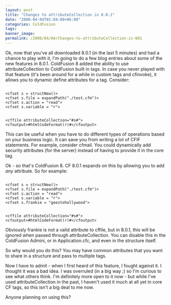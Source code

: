 ```yaml
---
layout: post
title: "Changes to attributeCollection in 8.0.1"
date: "2008-04-04T01:04:00+06:00"
categories: ColdFusion 
tags: 
banner_image: 
permalink: /2008/04/04/Changes-to-attributeCollection-in-801
---
```


Ok, now that you've all downloaded 8.0.1 (in the last 5 minutes) and had a chance to play with it, I'm going to do a few blog entries about some of the new features in 8.0.1. ColdFusion 8 added the ability to use attributeCollection to ColdFusion built in tags. In case you never played with that feature (it's been around for a while in custom tags and cfinvoke), it allows you to dynamic define attributes for a tag. Consider:

<code>
&lt;cfset s = structNew()&gt;
&lt;cfset s.file = expandPath("./test.cfm")&gt;
&lt;cfset s.action = "read"&gt;
&lt;cfset s.variable = "r"&gt;

&lt;cffile attributeCollection="#s#"&gt;
&lt;cfoutput&gt;#htmlCodeFormat(r)#&lt;/cfoutput&gt;
</code>

This can be useful when you have to do different types of operations based on your business logic. It can save you from writing a lot of CFIF statements. For example, consider cfmail. You could dynamically add security attributes (for the server) instead of having to provide it in the core tag.

Ok - so that's ColdFusion 8. CF 8.0.1 expands on this by allowing you to add <i>any</i> attribute. So for example:

<code>
&lt;cfset s = structNew()&gt;
&lt;cfset s.file = expandPath("./test.cfm")&gt;
&lt;cfset s.action = "read"&gt;
&lt;cfset s.variable = "r"&gt;
&lt;cfset s.frankie = "goestohollywood"&gt;

&lt;cffile attributeCollection="#s#"&gt;
&lt;cfoutput&gt;#htmlCodeFormat(r)#&lt;/cfoutput&gt;
</code>

Obviously frankie is not a valid attribute to cffile, but in 8.0.1, this will be ignored when passed through attributeCollection. You can disable this in the ColdFusion Admini, or in Application.cfc, and even in the structure itself.

So why would you do this? You may have common attributes that you want to share in a structure and pass to multiple tags. 

Now I have to admit - when I first heard of this feature, I fought against it. I thought it was a bad idea. I was overruled (in a big way ;) so I'm curious to see what others think. I'm definitely more open to it now - but while I've used attributeCollection in the past, I haven't used it much at all yet in core CF tags, so this isn't a big deal to me now.

Anyone planning on using this?